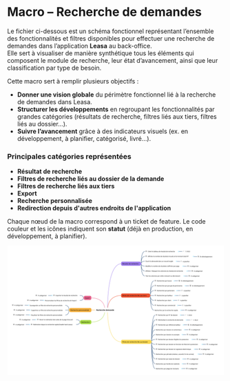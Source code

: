 # Macro – Recherche de demandes

Le fichier ci-dessous est un schéma fonctionnel représentant l’ensemble des fonctionnalités et filtres disponibles pour effectuer une recherche de demandes dans l’application **Leasa** au back-office.  
Elle sert à visualiser de manière synthétique tous les éléments qui composent le module de recherche, leur état d’avancement, ainsi que leur classification par type de besoin.

Cette macro sert à remplir plusieurs objectifs :

- **Donner une vision globale** du périmètre fonctionnel lié à la recherche de demandes dans Leasa.  
- **Structurer les développements** en regroupant les fonctionnalités par grandes catégories (résultats de recherche, filtres liés aux tiers, filtres liés au dossier…).  
- **Suivre l’avancement** grâce à des indicateurs visuels (ex. en développement, à planifier, catégorisé, livré…).

### Principales catégories représentées

- **Résultat de recherche**  
- **Filtres de recherche liés au dossier de la demande**
- **Filtres de recherche liés aux tiers**
- **Export**
- **Recherche personnalisée**
- **Redirection depuis d'autres endroits de l'application** 

Chaque nœud de la macro correspond à un ticket de feature. Le code couleur et les icônes indiquent son **statut** (déjà en production, en développement, à planifier).

![MACRO](./../../static/img/Recherche_demande.svg)